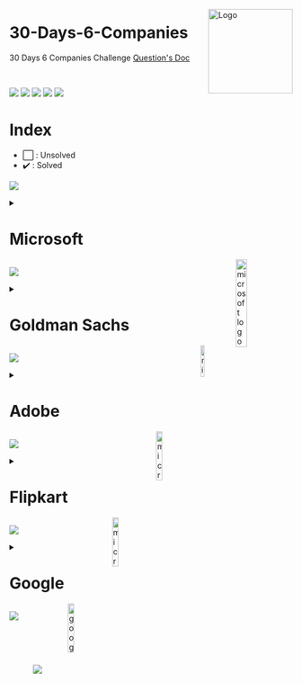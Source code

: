 <img src="https://i.imgur.com/eqrAtGM.png" align="right"
     alt="Logo" width="150" height="150">

# 30-Days-6-Companies
30 Days 6 Companies Challenge
[Question's Doc](https://bit.ly/30Days6CompanyWCE)

<br/>

![](https://img.shields.io/github/forks/Codechef-WCE-Chapter/30-Days-6-Companies.svg)
![](https://img.shields.io/github/stars/Codechef-WCE-Chapter/30-Days-6-Companies.svg)
![](https://img.shields.io/github/watchers/Codechef-WCE-Chapter/30-Days-6-Companies.svg)
![](https://img.shields.io/github/issues-pr/Codechef-WCE-Chapter/30-Days-6-Companies.svg)
![](https://img.shields.io/github/issues-pr-closed/Codechef-WCE-Chapter/30-Days-6-Companies.svg)

# Index
- ⬜ : Unsolved
- ✔️ : Solved

![](https://user-images.githubusercontent.com/73097560/115834477-dbab4500-a447-11eb-908a-139a6edaec5c.gif)

<details>
<summary> <h1> Microsoft </h1> <img src="https://www.freepnglogos.com/uploads/microsoft-logo-4.png" align="right" width="20%" alt="microsoft logo" /> </summary>

## `Day 01 - 05`

<details>
<summary> <h2> Day 1 </h2> </summary>

| Problem No. | Check | Problem | Solution  |
| :---: | :--------:  | :---------: | :---------: |
| 1   | ✔️ | [Evaluate Reverse Polish Notation](https://leetcode.com/problems/evaluate-reverse-polish-notation/) | [Solution](https://leetcode.com/playground/4XLytoSG) |
| 2   | ✔️ | [Combination Sum III](https://leetcode.com/problems/combination-sum-iii/description/) | [Solution](https://leetcode.com/playground/MZxoWTtb) |
| 3   | ✔️ | [Bulls and Cows](https://leetcode.com/problems/bulls-and-cows/) | [Solution](https://leetcode.com/playground/e4XJck6f) |

</details>


<details>
<summary> <h2> Day 2 </h2> </summary>

| Problem No. | Check | Problem | Solution  |
| :---: | :--------:  | :---------: | :---------: |
| 1   | ✔️ | [Rotate Function](https://leetcode.com/problems/rotate-function/) | [Solution](https://leetcode.com/playground/4WoDEsLb) |
| 2   | ✔️ | [Largest Divisible Subset](https://leetcode.com/problems/largest-divisible-subset/) | [Solution](https://leetcode.com/playground/7oWnPjbX) |
| 3   | ✔️ | [Perfect Rectangle](https://leetcode.com/problems/perfect-rectangle/) | [Solution](https://leetcode.com/playground/SPSWabSV) |

</details>

<details> <summary> <h2> Day 3 </h2> </summary>

| Problem No. | Check | Problem | Solution  |
| :---: | :--------:  | :---------: | :---------: |
| 1   | ✔️ | [Course Schedule](https://leetcode.com/problems/course-schedule/) | [Solution](https://leetcode.com/playground/PY2ha6gS) |
| 2   | ✔️ | [Most Profitable Path in a Tree](https://leetcode.com/problems/most-profitable-path-in-a-tree/) | [Solution](https://leetcode.com/playground/3GSWdZqx) |
| 3   | ✔️ | [Number of Pairs Satisfying Inequality](https://leetcode.com/problems/number-of-pairs-satisfying-inequality/) | [Solution](https://leetcode.com/playground/YdQKvRw3) |
    
</details>

<details> <summary> <h2> Day 4 </h2> </summary>

| Problem No. | Check | Problem | Solution  |
| :---: | :--------:  | :---------: | :---------: |
| 1   | ✔️ | [Shortest Unsorted Continuous Subarray](https://leetcode.com/problems/shortest-unsorted-continuous-subarray/) | [Solution](https://github.com/Codechef-WCE-Chapter/30-Days-6-Companies/blob/main/RAO.sh/Microsoft/Day%20IV/1%20Shortest%20Unsorted%20Continuous%20Subarray/ShortestUnsortedContinuousSubarray.cpp) |
| 2   | ✔️ | [Number Of Ways To Arrive At Destination](https://leetcode.com/problems/number-of-ways-to-arrive-at-destination/) | [Solution](https://github.com/Codechef-WCE-Chapter/30-Days-6-Companies/blob/main/Abhijit/Microsoft/Day%204/2%20Number%20of%20Ways%20to%20Arrive%20at%20Destination/Solution.java) |
| 3   | ✔️ | [Longest Happy Prefix]( https://leetcode.com/problems/longest-happy-prefix/) | [Solution](https://github.com/Codechef-WCE-Chapter/30-Days-6-Companies/blob/main/Abhijit/Microsoft/Day%204/3%20Longest%20Happy%20Prefix/Solution.java) |

</details>


<details> <summary> <h2> Day 5 </h2> </summary>

![Difficulty Tag](https://img.shields.io/static/v1?label=Difficulty&message=Easy&color=yellow&style=for-the-badge)
 
| Problem No. | Check | Problem | Solution  |
| :---: | :--------:  | :---------: | :---------: |
| 1   | ✔️ | [Airplane Seat Assignment Probability](https://leetcode.com/problems/airplane-seat-assignment-probability/) | [Solution]() |
| 2   | ✔️ | [Minimum Deletions to Make Array Divisible](https://leetcode.com/problems/minimum-deletions-to-make-array-divisible/) | [Solution]() |
| 3   | ✔️ | [Number of Substrings Containing All Three Characters](https://leetcode.com/problems/number-of-substrings-containing-all-three-characters/) | [Solution]() |

</details>

</details>

![](https://user-images.githubusercontent.com/73097560/115834477-dbab4500-a447-11eb-908a-139a6edaec5c.gif)

<details>
<summary> <h1> Goldman Sachs </h1> <img src="https://logos-world.net/wp-content/uploads/2020/10/Goldman-Sachs-Logo.png" align="right" width="12%" alt="microsoft logo" /> </summary>

## `Day 06 - 10`

<details> <summary> <h2> Day 6 </h2> </summary>

| Problem No. | Check | Problem | Solution  |
| :---: | :--------:  | :---------: | :---------: |
| 1   | ✔️ | [Max Points on a Line](https://leetcode.com/problems/max-points-on-a-line/description/) | [Solution]() |
| 2   | ✔️ | [Valid Square](https://leetcode.com/problems/valid-square/) | [Solution]() |
| 3   | ✔️ | [Factor Trailing Zeroes](https://leetcode.com/problems/factorial-trailing-zeroes/description/) | [Solution]() |

</details>

<details> <summary> <h2> Day 7 </h2> </summary>

| Problem No. | Check | Problem | Solution  |
| :---: | :--------:  | :---------: | :---------: |
| 1   | ✔️ | [Number Of Boomerangs](https://leetcode.com/problems/number-of-boomerangs/) | [Solution]() |
| 2   | ✔️ | [Split Array Into Consecutive Subsequence](https://leetcode.com/problems/split-array-into-consecutive-subsequences/) | [Solution]() |
| 3   | ✔️ | [Minimum Consecutive Cards To Pick Up](https://leetcode.com/problems/minimum-consecutive-cards-to-pick-up/) | [Solution]() |

</details>

<details> <summary> <h2> Day 8 </h2> </summary>

| Problem No. | Check | Problem | Solution  |
| :---: | :--------:  | :---------: | :---------: |
| 1   | ✔️ | [Count Good Triplets in an Array](https://leetcode.com/problems/count-good-triplets-in-an-array/) | [Solution]() |
| 2   | ✔️ | [Maximum Points in an Archery Competition](https://leetcode.com/problems/maximum-points-in-an-archery-competition/) | [Solution]() |
| 3   | ✔️ | [IPO](https://leetcode.com/problems/ipo/) | [Solution]() |

</details>

<details> <summary> <h2> Day 9 </h2> </summary>

| Problem No. | Check | Problem | Solution  |
| :---: | :--------:  | :---------: | :---------: |
| 1   | ✔️ | [Number of People Aware of a Secret](https://leetcode.com/problems/number-of-people-aware-of-a-secret/) | [Solution]() |
| 2   | ✔️ | [Invalid Transactions](https://leetcode.com/problems/invalid-transactions/) | [Solution]() |
| 3   | ✔️ | [All Elements in Two Binary Search Trees](https://leetcode.com/problems/all-elements-in-two-binary-search-trees/) | [Solution]() |

</details>

<details> <summary> <h2> Day 10 </h2> </summary>

| Problem No. | Check | Problem | Solution  |
| :---: | :--------:  | :---------: | :---------: |
| 1   | ⬜ | [Get Biggest Three Rhombus Sums in a Grid](https://leetcode.com/problems/get-biggest-three-rhombus-sums-in-a-grid/) | [Solution]() |
| 2   | ⬜ | [Count Nice Pairs in an Array](https://leetcode.com/problems/count-nice-pairs-in-an-array/) | [Solution]() |
| 3   | ⬜ | [Maximum Good People Based on Statements](https://leetcode.com/problems/maximum-good-people-based-on-statements/) | [Solution]() |

</details>

</details>

![](https://user-images.githubusercontent.com/73097560/115834477-dbab4500-a447-11eb-908a-139a6edaec5c.gif)

<details>
<summary> <h1> Adobe </h1> <img src="https://upload.wikimedia.org/wikipedia/commons/8/8d/Adobe_Corporate_Logo.png" align="right" width="15%" alt="microsoft logo" /> </summary>

## `Day 11 - 15`
 
<details> <summary> <h2> Day 11 </h2> </summary>

| Problem No. | Check | Problem | Solution  |
| :---: | :--------:  | :---------: | :---------: |
| 1   | ⬜ | [Fraction to Recurring Decimal](https://leetcode.com/problems/fraction-to-recurring-decimal/) | [Solution]() |
| 2   | ⬜ | [Increasing Triplet Subsequence](https://leetcode.com/problems/increasing-triplet-subsequence/) | [Solution]() |
| 3   | ⬜ | [K-th Smallest in Lexicographical Order](https://leetcode.com/problems/k-th-smallest-in-lexicographical-order/) | [Solution]() |

</details>

<details> <summary> <h2> Day 12 </h2> </summary>

| Problem No. | Check | Problem | Solution  |
| :---: | :--------:  | :---------: | :---------: |
| 1   | ⬜ | [Magical String](https://leetcode.com/problems/magical-string/) | [Solution]() |
| 2   | ⬜ | [Non-negative Integers without Consecutive Ones](https://leetcode.com/problems/non-negative-integers-without-consecutive-ones/) | [Solution]() |
| 3   | ⬜ | [Knight Probability in Chessboard](https://leetcode.com/problems/knight-probability-in-chessboard/) | [Solution]() |

</details>

<details> <summary> <h2> Day 13 </h2> </summary>

| Problem No. | Check | Problem | Solution  |
| :---: | :--------:  | :---------: | :---------: |
| 1   | ⬜ | [Number of Matching Subsequences](https://leetcode.com/problems/number-of-matching-subsequences/) | [Solution]() |
| 2   | ⬜ | [Minimum Genetic Mutation](https://leetcode.com/problems/minimum-genetic-mutation/) | [Solution]() |
| 3   | ⬜ | [Count Nodes Equal to Average of Subtree](https://leetcode.com/problems/count-nodes-equal-to-average-of-subtree/) | [Solution]() |

</details>

<details> <summary> <h2> Day 14 </h2> </summary>

| Problem No. | Check | Problem | Solution  |
| :---: | :--------:  | :---------: | :---------: |
| 1   | ⬜ | [Maximum Matrix Sum](https://leetcode.com/problems/maximum-matrix-sum/) | [Solution]() |
| 2   | ⬜ | [Stock Price Fluctuation](https://leetcode.com/problems/stock-price-fluctuation/) | [Solution]() |
| 3   | ⬜ | [Shortest Unsorted Continuous Subarray](https://leetcode.com/problems/shortest-unsorted-continuous-subarray/) | [Solution]() |

</details>

<details> <summary> <h2> Day 15 </h2> </summary>

| Problem No. | Check | Problem | Solution  |
| :---: | :--------:  | :---------: | :---------: |
| 1   | ⬜ | [Dungeon Game](https://leetcode.com/problems/dungeon-game/) | [Solution]() |
| 2   | ⬜ | [Number of people aware of a secret](https://leetcode.com/problems/number-of-people-aware-of-a-secret/) | [Solution]() |
| 3   | ⬜ | [Query Kth Smallest Trimmed Numbder](https://leetcode.com/problems/query-kth-smallest-trimmed-number/) | [Solution]() |

</details>

</details>


![](https://user-images.githubusercontent.com/73097560/115834477-dbab4500-a447-11eb-908a-139a6edaec5c.gif)

<details>
<summary> <h1> Flipkart </h1> <img src="https://1000logos.net/wp-content/uploads/2021/02/Flipkart-logo-768x432.png" align="right" width="15%" alt="microsoft logo" /> </summary>

## `Day 16 - 20`

<details> <summary> <h2> Day 16 </h2> </summary>

| Problem No. | Check | Problem | Solution  |
| :---: | :--------:  | :---------: | :---------: |
| 1   | ⬜ | [Partition to K Equal Sum Subsets](https://leetcode.com/problems/partition-to-k-equal-sum-subsets/) | [Solution]() |
| 2   | ⬜ | [Shopping Offers](https://leetcode.com/problems/shopping-offers/) | [Solution]() |
| 3   | ⬜ | [Remove Zero Sum Consecutive Nodes from Linked List](https://leetcode.com/problems/remove-zero-sum-consecutive-nodes-from-linked-list/) | [Solution]() |

</details>

<details> <summary> <h2> Day 17 </h2> </summary>

| Problem No. | Check | Problem | Solution  |
| :---: | :--------:  | :---------: | :---------: |
| 1   | ⬜ | [Find the Winner of the Circular Game](https://leetcode.com/problems/find-the-winner-of-the-circular-game/) | [Solution]() |
| 2   | ⬜ | [Find in Mountain Array](https://leetcode.com/problems/find-in-mountain-array/) | [Solution]() |
| 3   | ⬜ | [Number of Ways to Separate Numbers](https://leetcode.com/problems/number-of-ways-to-separate-numbers/) | [Solution]() |

</details>

<details> <summary> <h2> Day 18 </h2> </summary>

| Problem No. | Check | Problem | Solution  |
| :---: | :--------:  | :---------: | :---------: |
| 1   | ⬜ | [City With the Smallest Number of Neighbors at a Threshold Distance](https://leetcode.com/problems/find-the-city-with-the-smallest-number-of-neighbors-at-a-threshold-distance/) | [Solution]() |
| 2   | ⬜ | [Closest Primes in Range](https://leetcode.com/problems/closest-prime-numbers-in-range/) | [Solution]() |
| 3   | ⬜ | [Top K frequent Words](https://leetcode.com/problems/top-k-frequent-words/) | [Solution]() |

</details>

<details> <summary> <h2> Day 19 </h2> </summary>

| Problem No. | Check | Problem | Solution  |
| :---: | :--------:  | :---------: | :---------: |
| 1   | ⬜ | [Distant Barcodes](https://leetcode.com/problems/distant-barcodes/) | [Solution]() |
| 2   | ⬜ | [New 21 Game](https://leetcode.com/problems/new-21-game/) | [Solution]() |
| 3   | ⬜ | [Check If a String Contains All Binary Codes of Size K](https://leetcode.com/problems/check-if-a-string-contains-all-binary-codes-of-size-k/) | [Solution]() |

</details>

<details> <summary> <h2> Day 20 </h2> </summary>

| Problem No. | Check | Problem | Solution  |
| :---: | :--------:  | :---------: | :---------: |
| 1   | ⬜ | [Maximum Area of Island](https://leetcode.com/problems/max-area-of-island/) | [Solution]() |
| 2   | ⬜ | [Customer Sort String](https://leetcode.com/problems/custom-sort-string/) | [Solution]() |
| 3   | ⬜ | [House Robber III](https://leetcode.com/problems/house-robber-iii/) | [Solution]() |

</details>

</details>

![](https://user-images.githubusercontent.com/73097560/115834477-dbab4500-a447-11eb-908a-139a6edaec5c.gif)

<details>
<summary> <h1> Google </h1> <img src="https://1000logos.net/wp-content/uploads/2021/02/Flipkart-logo-768x432.png" align="right" width="15%" alt="google logo" /> </summary>

## `Day 21 - 25`

<details> <summary> <h2> Day 21 </h2> </summary>

| Problem No. | Check | Problem | Solution  |
| :---: | :--------:  | :---------: | :---------: |
| 1   | ⬜ | [Maximum Consecutive Floors Without Special Floors](https://leetcode.com/problems/maximum-consecutive-floors-without-special-floors/) | [Solution]() |
| 2   | ⬜ | [Maximum Good People Based on Statements](https://leetcode.com/problems/maximum-good-people-based-on-statements/) | [Solution]() |
| 3   | ⬜ | [Sort an Array](https://leetcode.com/problems/sort-an-array/) | [Solution]() |

</details>

</details>

![](https://user-images.githubusercontent.com/73097560/115834477-dbab4500-a447-11eb-908a-139a6edaec5c.gif)



<!-- Don't code below this line -->
<br/>
<br/>
<br/>
<p align="center">
  <img src="http://ForTheBadge.com/images/badges/built-with-swag.svg">
</p>
